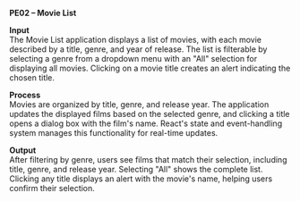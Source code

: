 **PE02 – Movie List**

**Input**  
The Movie List application displays a list of movies, with each movie described by a title, genre, and year of release. The list is filterable by selecting a genre from a dropdown menu with an "All" selection for displaying all movies. Clicking on a movie title creates an alert indicating the chosen title.

**Process**  
Movies are organized by title, genre, and release year. The application updates the displayed films based on the selected genre, and clicking a title opens a dialog box with the film's name. React's state and event-handling system manages this functionality for real-time updates.

**Output**  
After filtering by genre, users see films that match their selection, including title, genre, and release year. Selecting "All" shows the complete list. Clicking any title displays an alert with the movie's name, helping users confirm their selection.